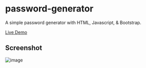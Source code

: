 # password-generator
A simple password generator with HTML, Javascript, &amp; Bootstrap.

[Live Demo](https://feerse.github.io/password-generator/)


## Screenshot
![image](https://github.com/Feerse/password-generator/assets/79497064/7c17c175-f341-48f6-b783-7eaa864bcc3a)


